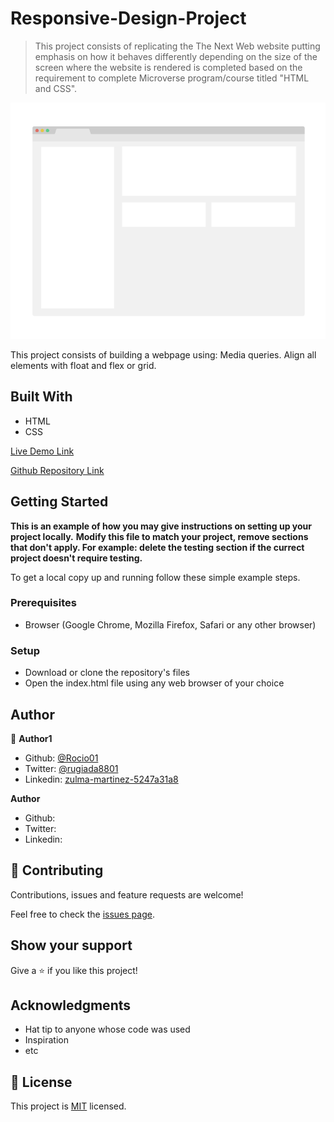 # Responsive-Design-Project

> This project consists of replicating the The Next Web website putting emphasis on how it behaves differently depending on the size of the screen where the website is rendered is completed based on the requirement to complete Microverse program/course titled "HTML and CSS".

![screenshot](./app_screenshot.png)

This project consists of building a webpage using:
Media queries.
Align all elements with float and flex or grid.

## Built With

- HTML
- CSS


[Live Demo Link]()


[Github Repository Link]()

## Getting Started

**This is an example of how you may give instructions on setting up your project locally.**
**Modify this file to match your project, remove sections that don't apply. For example: delete the testing section if the currect project doesn't require testing.**



To get a local copy up and running follow these simple example steps.

### Prerequisites

- Browser (Google Chrome, Mozilla Firefox, Safari or any other browser)

### Setup

- Download or clone the repository's files
- Open the index.html file using any web browser of your choice




## Author

👤 **Author1**

- Github: [@Rocio01](https://github.com/Rocio01)
- Twitter: [@rugiada8801](https://twitter.com/rugiada8801)
- Linkedin: [zulma-martinez-5247a31a8](https://www.linkedin.com/in/zulma-martinez-5247a31a8/)

**Author**

- Github: []()
- Twitter: []()
- Linkedin: []()

## 🤝 Contributing

Contributions, issues and feature requests are welcome!

Feel free to check the [issues page](issues/).

## Show your support

Give a ⭐️ if you like this project!

## Acknowledgments

- Hat tip to anyone whose code was used
- Inspiration
- etc

## 📝 License

This project is [MIT](lic.url) licensed.

